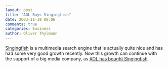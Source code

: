 ```yaml
---
layout: post
title: "AOL Buys Singingfish"
date: 2003-11-19 08:06
comments: true
categories: Business
author: Oliver Thylmann
---
```



[Singingfish](http://www.singingfish.com/) is a multimedia search engine that is actually quite nice and has had some very good growth recently. Now this growth can continue with the support of a big media company, as [AOL has bought Singingfish](http://seattletimes.nwsource.com/html/businesstechnology/2001795257_singingfish19.html).


